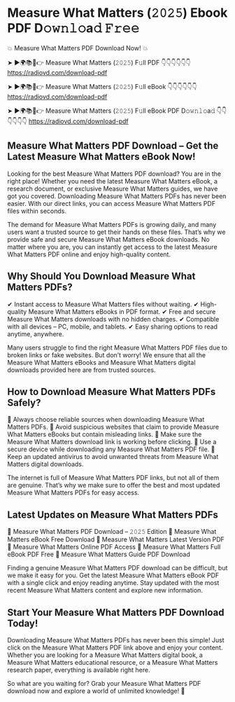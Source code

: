 # Measure What Matters (𝟸𝟶𝟸𝟻) Ebook PDF D𝚘𝚠𝚗𝚕𝚘a𝚍 𝙵𝚛𝚎𝚎

💥 Measure What Matters PDF Download Now! 💥

➤ ►🌍📚📱👉 Measure What Matters (𝟸𝟶𝟸𝟻) F𝚞ll PDF 👇👇👇👇👇👇
https://radiovd.com/download-pdf

➤ ►🌍📚📱👉 Measure What Matters (𝟸𝟶𝟸𝟻) F𝚞ll eBook 👇👇👇👇👇👇
https://radiovd.com/download-pdf

➤ ►🌍📚📱👉 Measure What Matters (𝟸𝟶𝟸𝟻) F𝚞ll eBook PDF D𝚘𝚠𝚗𝚕𝚘a𝚍 👇👇👇👇👇👇
https://radiovd.com/download-pdf

## Measure What Matters PDF Download – Get the Latest Measure What Matters eBook Now!

Looking for the best Measure What Matters PDF download? You are in the right place! Whether you need the latest Measure What Matters eBook, a research document, or exclusive Measure What Matters guides, we have got you covered. Downloading Measure What Matters PDFs has never been easier. With our direct links, you can access Measure What Matters PDF files within seconds.

The demand for Measure What Matters PDFs is growing daily, and many users want a trusted source to get their hands on these files. That’s why we provide safe and secure Measure What Matters eBook downloads. No matter where you are, you can instantly get access to the latest Measure What Matters PDF online and enjoy high-quality content.

## Why Should You Download Measure What Matters PDFs?

✔ Instant access to Measure What Matters files without waiting.
✔ High-quality Measure What Matters eBooks in PDF format.
✔ Free and secure Measure What Matters downloads with no hidden charges.
✔ Compatible with all devices – PC, mobile, and tablets.
✔ Easy sharing options to read anytime, anywhere.

Many users struggle to find the right Measure What Matters PDF files due to broken links or fake websites. But don’t worry! We ensure that all the Measure What Matters eBooks and Measure What Matters digital downloads provided here are from trusted sources.

## How to Download Measure What Matters PDFs Safely?

📌 Always choose reliable sources when downloading Measure What Matters PDFs.
📌 Avoid suspicious websites that claim to provide Measure What Matters eBooks but contain misleading links.
📌 Make sure the Measure What Matters download link is working before clicking.
📌 Use a secure device while downloading any Measure What Matters PDF file.
📌 Keep an updated antivirus to avoid unwanted threats from Measure What Matters digital downloads.

The internet is full of Measure What Matters PDF links, but not all of them are genuine. That’s why we make sure to offer the best and most updated Measure What Matters PDFs for easy access.

## Latest Updates on Measure What Matters PDFs

🔹 Measure What Matters PDF Download – 𝟸𝟶𝟸𝟻 Edition
🔹 Measure What Matters eBook Free Download
🔹 Measure What Matters Latest Version PDF
🔹 Measure What Matters Online PDF Access
🔹 Measure What Matters Full eBook PDF Free
🔹 Measure What Matters Guide PDF Download

Finding a genuine Measure What Matters PDF download can be difficult, but we make it easy for you. Get the latest Measure What Matters eBook PDF with a single click and enjoy reading anytime. Stay updated with the most recent Measure What Matters content and explore new information.

## Start Your Measure What Matters PDF Download Today!

Downloading Measure What Matters PDFs has never been this simple! Just click on the Measure What Matters PDF link above and enjoy your content. Whether you are looking for a Measure What Matters digital book, a Measure What Matters educational resource, or a Measure What Matters research paper, everything is available right here.

So what are you waiting for? Grab your Measure What Matters PDF download now and explore a world of unlimited knowledge! 🚀